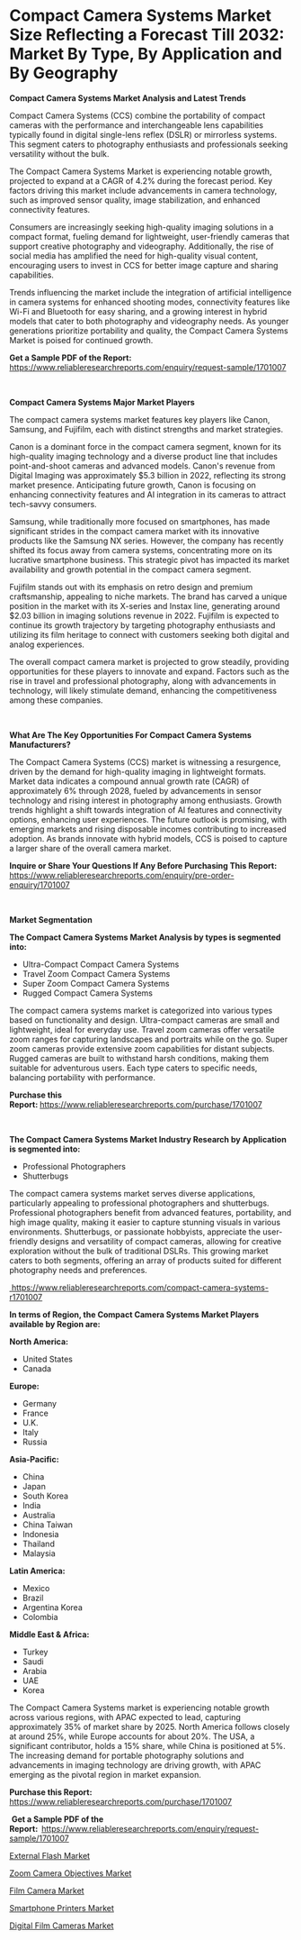 <p><h1>Compact Camera Systems Market Size Reflecting a Forecast Till 2032: Market By Type, By Application and By Geography</h1></p><p><strong>Compact Camera Systems Market Analysis and Latest Trends</strong></p>
<p><p>Compact Camera Systems (CCS) combine the portability of compact cameras with the performance and interchangeable lens capabilities typically found in digital single-lens reflex (DSLR) or mirrorless systems. This segment caters to photography enthusiasts and professionals seeking versatility without the bulk. </p><p>The Compact Camera Systems Market is experiencing notable growth, projected to expand at a CAGR of 4.2% during the forecast period. Key factors driving this market include advancements in camera technology, such as improved sensor quality, image stabilization, and enhanced connectivity features. </p><p>Consumers are increasingly seeking high-quality imaging solutions in a compact format, fueling demand for lightweight, user-friendly cameras that support creative photography and videography. Additionally, the rise of social media has amplified the need for high-quality visual content, encouraging users to invest in CCS for better image capture and sharing capabilities. </p><p>Trends influencing the market include the integration of artificial intelligence in camera systems for enhanced shooting modes, connectivity features like Wi-Fi and Bluetooth for easy sharing, and a growing interest in hybrid models that cater to both photography and videography needs. As younger generations prioritize portability and quality, the Compact Camera Systems Market is poised for continued growth.</p></p>
<p><strong>Get a Sample PDF of the Report:&nbsp;</strong> <a href="https://www.reliableresearchreports.com/enquiry/request-sample/1701007?utm_campaign=24&utm_medium=2&utm_source=Github&utm_content=ia&utm_term=27032025&utm_id=compact-camera-systems">https://www.reliableresearchreports.com/enquiry/request-sample/1701007</a></p>
<p>&nbsp;</p>
<p><strong>Compact Camera Systems Major Market Players</strong></p>
<p><p>The compact camera systems market features key players like Canon, Samsung, and Fujifilm, each with distinct strengths and market strategies. </p><p>Canon is a dominant force in the compact camera segment, known for its high-quality imaging technology and a diverse product line that includes point-and-shoot cameras and advanced models. Canon's revenue from Digital Imaging was approximately $5.3 billion in 2022, reflecting its strong market presence. Anticipating future growth, Canon is focusing on enhancing connectivity features and AI integration in its cameras to attract tech-savvy consumers.</p><p>Samsung, while traditionally more focused on smartphones, has made significant strides in the compact camera market with its innovative products like the Samsung NX series. However, the company has recently shifted its focus away from camera systems, concentrating more on its lucrative smartphone business. This strategic pivot has impacted its market availability and growth potential in the compact camera segment.</p><p>Fujifilm stands out with its emphasis on retro design and premium craftsmanship, appealing to niche markets. The brand has carved a unique position in the market with its X-series and Instax line, generating around $2.03 billion in imaging solutions revenue in 2022. Fujifilm is expected to continue its growth trajectory by targeting photography enthusiasts and utilizing its film heritage to connect with customers seeking both digital and analog experiences.</p><p>The overall compact camera market is projected to grow steadily, providing opportunities for these players to innovate and expand. Factors such as the rise in travel and professional photography, along with advancements in technology, will likely stimulate demand, enhancing the competitiveness among these companies.</p></p>
<p>&nbsp;</p>
<p><strong>What Are The Key Opportunities For Compact Camera Systems Manufacturers?</strong></p>
<p><p>The Compact Camera Systems (CCS) market is witnessing a resurgence, driven by the demand for high-quality imaging in lightweight formats. Market data indicates a compound annual growth rate (CAGR) of approximately 6% through 2028, fueled by advancements in sensor technology and rising interest in photography among enthusiasts. Growth trends highlight a shift towards integration of AI features and connectivity options, enhancing user experiences. The future outlook is promising, with emerging markets and rising disposable incomes contributing to increased adoption. As brands innovate with hybrid models, CCS is poised to capture a larger share of the overall camera market.</p></p>
<p><strong>Inquire or Share Your Questions If Any Before Purchasing This Report:</strong> <a href="https://www.reliableresearchreports.com/enquiry/pre-order-enquiry/1701007?utm_campaign=24&utm_medium=2&utm_source=Github&utm_content=ia&utm_term=27032025&utm_id=compact-camera-systems">https://www.reliableresearchreports.com/enquiry/pre-order-enquiry/1701007</a></p>
<p>&nbsp;</p>
<p><strong>Market Segmentation</strong></p>
<p><strong>The Compact Camera Systems Market Analysis by types is segmented into:</strong></p>
<p><ul><li>Ultra-Compact Compact Camera Systems</li><li>Travel Zoom Compact Camera Systems</li><li>Super Zoom Compact Camera Systems</li><li>Rugged Compact Camera Systems</li></ul></p>
<p><p>The compact camera systems market is categorized into various types based on functionality and design. Ultra-compact cameras are small and lightweight, ideal for everyday use. Travel zoom cameras offer versatile zoom ranges for capturing landscapes and portraits while on the go. Super zoom cameras provide extensive zoom capabilities for distant subjects. Rugged cameras are built to withstand harsh conditions, making them suitable for adventurous users. Each type caters to specific needs, balancing portability with performance.</p></p>
<p><strong>Purchase this Report:&nbsp;</strong><a href="https://www.reliableresearchreports.com/purchase/1701007?utm_campaign=24&utm_medium=2&utm_source=Github&utm_content=ia&utm_term=27032025&utm_id=compact-camera-systems">https://www.reliableresearchreports.com/purchase/1701007</a></p>
<p>&nbsp;</p>
<p><strong>The Compact Camera Systems Market Industry Research by Application is segmented into:</strong></p>
<p><ul><li>Professional Photographers</li><li>Shutterbugs</li></ul></p>
<p><p>The compact camera systems market serves diverse applications, particularly appealing to professional photographers and shutterbugs. Professional photographers benefit from advanced features, portability, and high image quality, making it easier to capture stunning visuals in various environments. Shutterbugs, or passionate hobbyists, appreciate the user-friendly designs and versatility of compact cameras, allowing for creative exploration without the bulk of traditional DSLRs. This growing market caters to both segments, offering an array of products suited for different photography needs and preferences.</p></p>
<p><a href="https://www.reliableresearchreports.com/compact-camera-systems-r1701007?utm_campaign=24&utm_medium=2&utm_source=Github&utm_content=ia&utm_term=27032025&utm_id=compact-camera-systems">&nbsp;https://www.reliableresearchreports.com/compact-camera-systems-r1701007</a></p>
<p><strong>In terms of Region, the Compact Camera Systems Market Players available by Region are:</strong></p>
<p>
    <p> <strong> North America: </strong>
        <ul>
            <li>United States</li>
            <li>Canada</li>
        </ul>
        </p> 
    <p> <strong> Europe: </strong>
        <ul>
            <li>Germany</li>
            <li>France</li>
            <li>U.K.</li>
            <li>Italy</li>
            <li>Russia</li>
        </ul>
        </p> 
    <p> <strong> Asia-Pacific: </strong>
        <ul>
            <li>China</li>
            <li>Japan</li>
            <li>South Korea</li>
            <li>India</li>
            <li>Australia</li>
            <li>China Taiwan</li>
            <li>Indonesia</li>
            <li>Thailand</li>
            <li>Malaysia</li>
        </ul>
        </p> 
    <p> <strong> Latin America: </strong>
        <ul>
            <li>Mexico</li>
            <li>Brazil</li>
            <li>Argentina Korea</li>
            <li>Colombia</li>
        </ul>
        </p> 
    <p> <strong> Middle East & Africa: </strong>
        <ul>
            <li>Turkey</li>
            <li>Saudi</li>
            <li>Arabia</li>
            <li>UAE</li>
            <li>Korea</li>
        </ul>
    </p>
    </p>
<p><p>The Compact Camera Systems market is experiencing notable growth across various regions, with APAC expected to lead, capturing approximately 35% of market share by 2025. North America follows closely at around 25%, while Europe accounts for about 20%. The USA, a significant contributor, holds a 15% share, while China is positioned at 5%. The increasing demand for portable photography solutions and advancements in imaging technology are driving growth, with APAC emerging as the pivotal region in market expansion.</p></p>
<p><strong>Purchase this Report: </strong><a href="https://www.reliableresearchreports.com/purchase/1701007?utm_campaign=24&utm_medium=2&utm_source=Github&utm_content=ia&utm_term=27032025&utm_id=compact-camera-systems">https://www.reliableresearchreports.com/purchase/1701007</a></p>
<p>&nbsp;<strong>Get a Sample PDF of the Report:&nbsp;&nbsp;</strong><a href="https://www.reliableresearchreports.com/enquiry/request-sample/1701007?utm_campaign=24&utm_medium=2&utm_source=Github&utm_content=ia&utm_term=27032025&utm_id=compact-camera-systems">https://www.reliableresearchreports.com/enquiry/request-sample/1701007</a></p>
<p><strong></strong></p>
<p><p><a href="https://github.com/swaftaenglem/Market-Research-Report-List-1/blob/main/external-flash-market.md?utm_campaign=24&utm_medium=2&utm_source=Github&utm_content=ia&utm_term=27032025&utm_id=compact-camera-systems">External Flash Market</a></p><p><a href="https://github.com/bichukapac/Market-Research-Report-List-1/blob/main/zoom-camera-objectives-market.md?utm_campaign=24&utm_medium=2&utm_source=Github&utm_content=ia&utm_term=27032025&utm_id=compact-camera-systems">Zoom Camera Objectives Market</a></p><p><a href="https://github.com/blauetrelawz/Market-Research-Report-List-1/blob/main/film-camera-market.md?utm_campaign=24&utm_medium=2&utm_source=Github&utm_content=ia&utm_term=27032025&utm_id=compact-camera-systems">Film Camera Market</a></p><p><a href="https://github.com/laveeasaadrh/Market-Research-Report-List-1/blob/main/smartphone-printers-market.md?utm_campaign=24&utm_medium=2&utm_source=Github&utm_content=ia&utm_term=27032025&utm_id=compact-camera-systems">Smartphone Printers Market</a></p><p><a href="https://github.com/gassmkalay/Market-Research-Report-List-1/blob/main/digital-film-cameras-market.md?utm_campaign=24&utm_medium=2&utm_source=Github&utm_content=ia&utm_term=27032025&utm_id=compact-camera-systems">Digital Film Cameras Market</a></p></p>